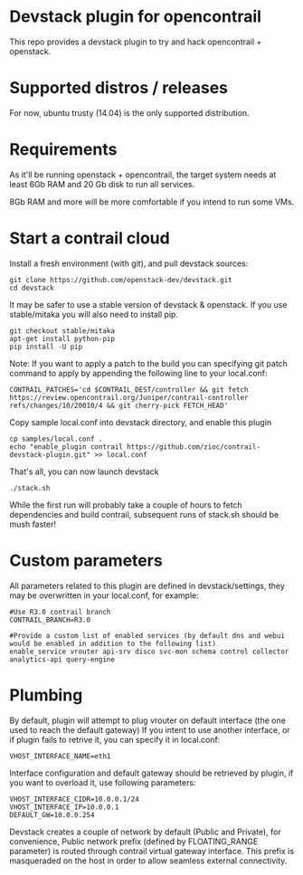 Devstack plugin for opencontrail
================================

This repo provides a devstack plugin to try and hack opencontrail + openstack.

Supported distros / releases
============================

For now, ubuntu trusty (14.04) is the only supported distribution.

Requirements
============

As it'll be running openstack + opencontrail, the target system needs at least
6Gb RAM and 20 Gb disk to run all services.

8Gb RAM and more will be more comfortable if you intend to run some VMs.

Start a contrail cloud
======================

Install a fresh environment (with git), and pull devstack sources:

    git clone https://github.com/openstack-dev/devstack.git
    cd devstack

It may be safer to use a stable version of devstack & openstack.
If you use stable/mitaka you will also need to install pip.

    git checkout stable/mitaka
    apt-get install python-pip
    pip install -U pip

Note: If you want to apply a patch to the build you can specifying git patch
command to apply by appending the following line to your local.conf:

    CONTRAIL_PATCHES='cd $CONTRAIL_DEST/controller && git fetch https://review.opencontrail.org/Juniper/contrail-controller refs/changes/10/20010/4 && git cherry-pick FETCH_HEAD'

Copy sample local.conf into devstack directory, and enable this plugin

    cp samples/local.conf .
    echo "enable_plugin contrail https://github.com/zioc/contrail-devstack-plugin.git" >> local.conf

That's all, you can now launch devstack

    ./stack.sh

While the first run will probably take a couple of hours to fetch dependencies
and build contrail, subsequent runs of stack.sh should be mush faster!

Custom parameters
=================

All parameters related to this plugin are defined in devstack/settings,
they may be overwritten in your local.conf, for example:

    #Use R3.0 contrail branch
    CONTRAIL_BRANCH=R3.0

    #Provide a custom list of enabled services (by default dns and webui would be enabled in addition to the following list)
    enable_service vrouter api-srv disco svc-mon schema control collector analytics-api query-engine

Plumbing
========

By default, plugin will attempt to plug vrouter on default interface (the one used to reach the default gateway)
If you intent to use another interface, or if plugin fails to retrive it, you can specify it in local.conf:

    VHOST_INTERFACE_NAME=eth1

Interface configuration and default gateway should be retrieved by plugin, if you want to overload it, use following parameters:

    VHOST_INTERFACE_CIDR=10.0.0.1/24
    VHOST_INTERFACE_IP=10.0.0.1
    DEFAULT_GW=10.0.0.254

Devstack creates a couple of network by default (Public and Private), for convenience,
Public network prefix (defined by FLOATING_RANGE parameter) is routed through contrail
virtual gateway interface. This prefix is masqueraded on the host in order to allow seamless
external connectivity.
